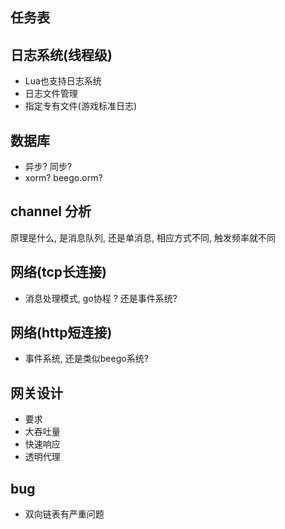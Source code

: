 ## 任务表

## 日志系统(线程级)
-  Lua也支持日志系统
-  日志文件管理
-  指定专有文件(游戏标准日志)

## 数据库
-  异步? 同步?
-  xorm? beego.orm?

## channel 分析
 原理是什么, 是消息队列, 还是单消息, 相应方式不同, 触发频率就不同

## 网络(tcp长连接)
- 消息处理模式, go协程 ? 还是事件系统?

## 网络(http短连接)
- 事件系统, 还是类似beego系统?

## 网关设计
-   要求
-   大吞吐量
-   快速响应
-   透明代理

## bug
-   双向链表有严重问题